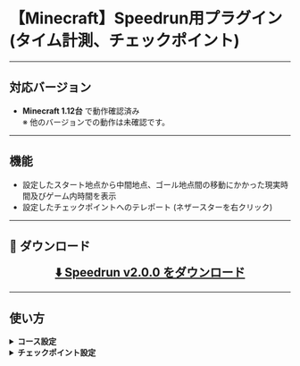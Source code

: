 # 【Minecraft】Speedrun用プラグイン(タイム計測、チェックポイント)

---

## **対応バージョン**

- **Minecraft 1.12台** で動作確認済み  
  ※ 他のバージョンでの動作は未確認です。

---

## **機能**

- 設定したスタート地点から中間地点、ゴール地点間の移動にかかった現実時間及びゲーム内時間を表示
- 設定したチェックポイントへのテレポート (ネザースターを右クリック)

---

## 🔗 ダウンロード
<p align="center">
  <a href="https://github.com/cresc28/Speedrun/releases/tag/v2.0.0" style="font-size: 1.5em;">
    <strong>⬇️ Speedrun v2.0.0 をダウンロード</strong>
  </a>
</p>

---

## **使い方**

<details>
<summary><strong>コース設定</strong></summary>

### `/course add <start|end|via_point> <コース名>`
スタート地点、中間地点、ゴール地点を設定します。(地点はブロック単位です。)<br>
設定したい地点の上に立ち、コースの名前を指定してください。  <br>
同じコースには同じ名前を設定する必要があります。

同じ名前のスタート地点やゴール地点が複数存在する場合は、
最後に踏んだスタート地点から最初に踏んだゴール地点までの時間が計測・表示されます。

---

### `/course add <start|end|via_point> <コース名>　<中間地点名>`
名前付きで中間地点を登録します。<br>
内部的には`コース名.中間地点名`という形式で保存されます。
中間地点名は省力可能です。<br>

---

### `/course remove <start|end|via_point> <コース名>　または  /course remove <コース名>`
指定した名前のコースのスタート地点、中間地点、ゴール地点を削除します。<br>
後者のコマンドでは、指定したコースの地点を一括で削除します。

---

### `/course list <start|end|via_point> または /course list` 
登録されているコースの一覧を表示します。

---

### `/course tp <start|end|via_point> <コース名> または /course tp <コース名>`
指定したコースへTPします。タイプを指定しない場合はスタート地点にTPされます。<br>
このコマンドは`/cp tp`に比べて低速です。

---

### その他
コースの計測開始メッセージやクリアメッセージを変更するには、  
`Speedrun`ディレクトリに生成される`message.yml`を編集してください。

</details>

<details>
<summary><strong>チェックポイント設定</strong></summary>

### `/cp <CP名> または /cp`
現在位置に指定した名前のチェックポイント(以下CP)を登録します。</br>
名前を指定しなかった場合tmpという名前のCPを登録します。<br>
ネザースターを右クリックすると、その位置にテレポートします。

---

### `/cp remove <CP名>`
指定した名前のCPを削除します。

---

### `/cp tp <CP名>`
指定した名前のCPへTPします。

---

### `/cp list`
現在のワールドに存在するCPの一覧を表示します。

---

### `/cp allowCrossWorldTp <true|false>`
ワールドを跨ぐCPでの移動を許可または禁止します。

</details>